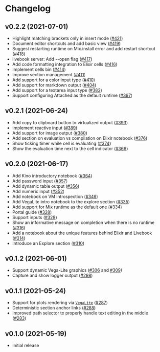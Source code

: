 # Changelog

## v0.2.2 (2021-07-01)

  * Highlight matching brackets only in insert mode ([#421](https://github.com/elixir-nx/livebook/pull/421))
  * Document editor shortcuts and add basic view ([#419](https://github.com/elixir-nx/livebook/pull/419))
  * Suggest restarting runtime on Mix.install error and add restart shortcut ([#418](https://github.com/elixir-nx/livebook/pull/418))
  * livebook server: Add --open flag ([#417](https://github.com/elixir-nx/livebook/pull/417))
  * Add code formatting integration to Elixir cells ([#416](https://github.com/elixir-nx/livebook/pull/416))
  * Implement cells bin ([#414](https://github.com/elixir-nx/livebook/pull/414))
  * Improve section management ([#411](https://github.com/elixir-nx/livebook/pull/411))
  * Add support for a color input type ([#410](https://github.com/elixir-nx/livebook/pull/410))
  * Add support for markdown output ([#404](https://github.com/elixir-nx/livebook/pull/404))
  * Add support for a textarea input type ([#382](https://github.com/elixir-nx/livebook/pull/382))
  * Support configuring Attached as the default runtime ([#397](https://github.com/elixir-nx/livebook/pull/397))

## v0.2.1 (2021-06-24)

  * Add copy to clipboard button to virtualized output ([#393](https://github.com/elixir-nx/livebook/pull/393))
  * Implement reactive input ([#389](https://github.com/elixir-nx/livebook/pull/389))
  * Add support for image output ([#380](https://github.com/elixir-nx/livebook/pull/380))
  * Add section on evaluation vs compilation on Elixir notebook ([#376](https://github.com/elixir-nx/livebook/pull/376))
  * Show ticking timer while cell is evaluating ([#374](https://github.com/elixir-nx/livebook/pull/374))
  * Show the evaluation time next to the cell indicator ([#366](https://github.com/elixir-nx/livebook/pull/366))

## v0.2.0 (2021-06-17)

  * Add Kino introductory notebook ([#364](https://github.com/elixir-nx/livebook/pull/364))
  * Add password input ([#357](https://github.com/elixir-nx/livebook/pull/357))
  * Add dynamic table output ([#356](https://github.com/elixir-nx/livebook/pull/356))
  * Add numeric input ([#352](https://github.com/elixir-nx/livebook/pull/352))
  * Add notebook on VM introspection ([#346](https://github.com/elixir-nx/livebook/pull/346))
  * Add VegaLite intro notebook to the explore section ([#335](https://github.com/elixir-nx/livebook/pull/335))
  * Add support for Mix runtime as the default one ([#334](https://github.com/elixir-nx/livebook/pull/334))
  * Portal guide ([#328](https://github.com/elixir-nx/livebook/pull/318))
  * Support inputs ([#328](https://github.com/elixir-nx/livebook/pull/328))
  * Show an informative message on completion when there is no runtime ([#316](https://github.com/elixir-nx/livebook/pull/316))
  * Add a notebook about the unique features behind Elixir and Livebook ([#314](https://github.com/elixir-nx/livebook/pull/314))
  * Introduce an Explore section ([#310](https://github.com/elixir-nx/livebook/pull/310))

## v0.1.2 (2021-06-01)

  * Support dynamic Vega-Lite graphics ([#306](https://github.com/elixir-nx/livebook/pull/306) and [#309](https://github.com/elixir-nx/livebook/pull/309))
  * Capture and show logger output ([#298](https://github.com/elixir-nx/livebook/pull/298))

## v0.1.1 (2021-05-24)

  * Support for plots rendering via [`VegaLite`](https://github.com/elixir-nx/vega_lite) ([#287](https://github.com/elixir-nx/livebook/pull/287))
  * Deterministic section anchor links ([#288](https://github.com/elixir-nx/livebook/pull/288))
  * Improved path selector to properly handle text editing in the middle ([#283](https://github.com/elixir-nx/livebook/pull/283))

## v0.1.0 (2021-05-19)

  * Initial release

